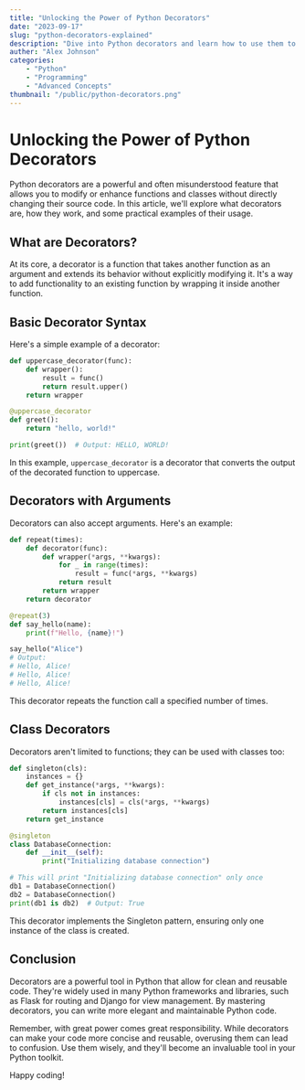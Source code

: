 ```yaml
---
title: "Unlocking the Power of Python Decorators"
date: "2023-09-17"
slug: "python-decorators-explained"
description: "Dive into Python decorators and learn how to use them to modify functions and classes without changing their source code."
auther: "Alex Johnson"
categories:
    - "Python"
    - "Programming"
    - "Advanced Concepts"
thumbnail: "/public/python-decorators.png"
---
```


# Unlocking the Power of Python Decorators

Python decorators are a powerful and often misunderstood feature that allows you to modify or enhance functions and classes without directly changing their source code. In this article, we'll explore what decorators are, how they work, and some practical examples of their usage.

## What are Decorators?

At its core, a decorator is a function that takes another function as an argument and extends its behavior without explicitly modifying it. It's a way to add functionality to an existing function by wrapping it inside another function.

## Basic Decorator Syntax

Here's a simple example of a decorator:

```python
def uppercase_decorator(func):
    def wrapper():
        result = func()
        return result.upper()
    return wrapper

@uppercase_decorator
def greet():
    return "hello, world!"

print(greet())  # Output: HELLO, WORLD!
```

In this example, `uppercase_decorator` is a decorator that converts the output of the decorated function to uppercase.

## Decorators with Arguments

Decorators can also accept arguments. Here's an example:

```python
def repeat(times):
    def decorator(func):
        def wrapper(*args, **kwargs):
            for _ in range(times):
                result = func(*args, **kwargs)
            return result
        return wrapper
    return decorator

@repeat(3)
def say_hello(name):
    print(f"Hello, {name}!")

say_hello("Alice")
# Output:
# Hello, Alice!
# Hello, Alice!
# Hello, Alice!
```

This decorator repeats the function call a specified number of times.

## Class Decorators

Decorators aren't limited to functions; they can be used with classes too:

```python
def singleton(cls):
    instances = {}
    def get_instance(*args, **kwargs):
        if cls not in instances:
            instances[cls] = cls(*args, **kwargs)
        return instances[cls]
    return get_instance

@singleton
class DatabaseConnection:
    def __init__(self):
        print("Initializing database connection")

# This will print "Initializing database connection" only once
db1 = DatabaseConnection()
db2 = DatabaseConnection()
print(db1 is db2)  # Output: True
```

This decorator implements the Singleton pattern, ensuring only one instance of the class is created.

## Conclusion

Decorators are a powerful tool in Python that allow for clean and reusable code. They're widely used in many Python frameworks and libraries, such as Flask for routing and Django for view management. By mastering decorators, you can write more elegant and maintainable Python code.

Remember, with great power comes great responsibility. While decorators can make your code more concise and reusable, overusing them can lead to confusion. Use them wisely, and they'll become an invaluable tool in your Python toolkit.

Happy coding!
